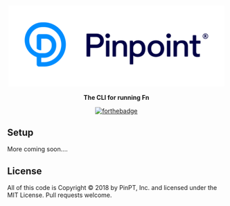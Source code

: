 <div align="center">
	<img width="500" src=".github/logo.svg" alt="pinpt-logo">
</div>

<p align="center">
	<strong>The CLI for running Fn</strong>
</p>

<div align="center">

[![forthebadge](https://forthebadge.com/images/badges/you-didnt-ask-for-this.svg)](https://forthebadge.com)

</div>

## Setup

More coming soon....

## License

All of this code is Copyright &copy; 2018 by PinPT, Inc. and licensed under the MIT License. Pull requests welcome.
